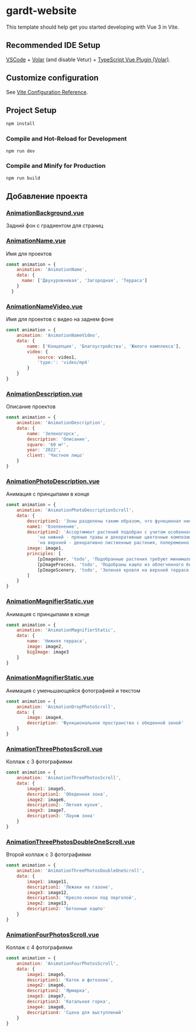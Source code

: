 # gardt-website

This template should help get you started developing with Vue 3 in Vite.

## Recommended IDE Setup

[VSCode](https://code.visualstudio.com/) + [Volar](https://marketplace.visualstudio.com/items?itemName=Vue.volar) (and disable Vetur) + [TypeScript Vue Plugin (Volar)](https://marketplace.visualstudio.com/items?itemName=Vue.vscode-typescript-vue-plugin).

## Customize configuration

See [Vite Configuration Reference](https://vitejs.dev/config/).

## Project Setup

```sh
npm install
```

### Compile and Hot-Reload for Development

```sh
npm run dev
```

### Compile and Minify for Production

```sh
npm run build
```

## Добавление проекта

### [AnimationBackground.vue](src%2Fcomponents%2FprojectAnimations%2FAnimationBackground.vue)
Задний фон с градиентом для страниц

### [AnimationName.vue](src%2Fcomponents%2FprojectAnimations%2FAnimationName.vue)
Имя для проектов

```js
const animation = {
    animation: 'AnimationName',
    data: {
      name: ['Двухуровневая', 'Загородная', 'Терраса']
    }
  }
```

### [AnimationNameVideo.vue](src%2Fcomponents%2FprojectAnimations%2FAnimationNameVideo.vue)
Имя для проектов с видео на заднем фоне

```js
const animation = {
    animation: 'AnimationNameVideo',
    data: {
        name: ['Концепция', 'Благоустройства', 'Жилого комплекса'],
        video: {
            source: video1,
            'type:': 'video/mp4'
        }
    }
}
```

### [AnimationDescription.vue](src%2Fcomponents%2FprojectAnimations%2FAnimationDescription.vue)
Описание проектов

```js
const animation = {
    animation: 'AnimationDescription',
    data: {
        name: 'Зеленогорск',
        description: 'Описание',
        square: '60 м²',
        year: '2022',
        client: 'Частное лицо'
    }
}
```

### [AnimationPhotoDescription.vue](src%2Fcomponents%2FprojectAnimations%2FAnimationPhotoDescription.vue)
Анимация с принцыпами в конце

```js
const animation = {
    animation: 'AnimationPhotoDescriptionScroll',
    data: {
        description1: 'Зоны разделены таким образом, что функционал нижней террасы плавно переходит в зону отдыха верхней.',
        name1: 'Озеленение',
        description2: 'Ассортимент растений подобран с учетом особенностей каждой зоны:\n' +
            'на нижней - пряные травы и декоративные цветочные композиции;\n' +
            'на верхней - декоративно лиственные растения, попеременно цветущие в течение весенне-осеннего сезона',
        image: image1,
        principles: [
            [pImageUser, 'todo', 'Подобранные растения требуют минимального ухода, не аллергенны.'],
            [pImageProcess, 'todo', 'Подобраны кашпо из облегченного бетона, с длительным сроком эксплуатации и минимальным.'],
            [pImageScenery, 'todo', 'Зеленая кровля на верхней террасе обеспечивает регуляцию теплового режима дома, охлаждает.']
        ]
    }
}
```


### [AnimationMagnifierStatic.vue](src%2Fcomponents%2FprojectAnimations%2FAnimationMagnifierStatic.vue)
Анимация с принцыпами в конце

```js
const animation = {
    animation: 'AnimationMagnifierStatic',
    data: {
        name: 'Нижняя терраса',
        image: image2,
        bigImage: image3
    }
}
```

### [AnimationMagnifierStatic.vue](src%2Fcomponents%2FprojectAnimations%2FAnimationMagnifierStatic.vue)
Анимация с уменьшающейся фотографией и текстом

```js
const animation = {
    animation: 'AnimationDropPhotoScroll',
    data: {
        image: image4,
        description: 'Функциональное пространство с обеденной зоной'
    }
}
```

### [AnimationThreePhotosScroll.vue](src%2Fcomponents%2FprojectAnimations%2FAnimationThreePhotosScroll.vue)
Коллаж с 3 фотографиями

```js
const animation = {
    animation: 'AnimationThreePhotosScroll',
    data: {
        image1: image5,
        description1: 'Обеденная зона',
        image2: image6,
        description2: 'Летняя кухня',
        image3: image7,
        description3: 'Лаунж зона'
    }
}
```

### [AnimationThreePhotosDoubleOneScroll.vue](src%2Fcomponents%2FprojectAnimations%2FAnimationThreePhotosDoubleOneScroll.vue)
Второй коллаж с 3 фотографиями

```js
const animation = {
    animation: 'AnimationThreePhotosDoubleOneScroll',
    data: {
        image1: image11,
        description1: 'Лежаки на газоне',
        image3: image12,
        description3: 'Кресло-кокон под перголой',
        image2: image13,
        description2: 'Бетонные кашпо'
    }
}
```

### [AnimationFourPhotosScroll.vue](src%2Fcomponents%2FprojectAnimations%2FAnimationFourPhotosScroll.vue)
Коллаж с 4 фотографиями

```js
const animation = {
    animation: 'AnimationFourPhotosScroll',
    data: {
        image1: image5,
        description1: 'Каток и фотозона',
        image2: image6,
        description2: 'Ярмарка',
        image3: image7,
        description3: 'Катальная горка',
        image4: image8,
        description4: 'Сцена для выступлений'
    }
}
```